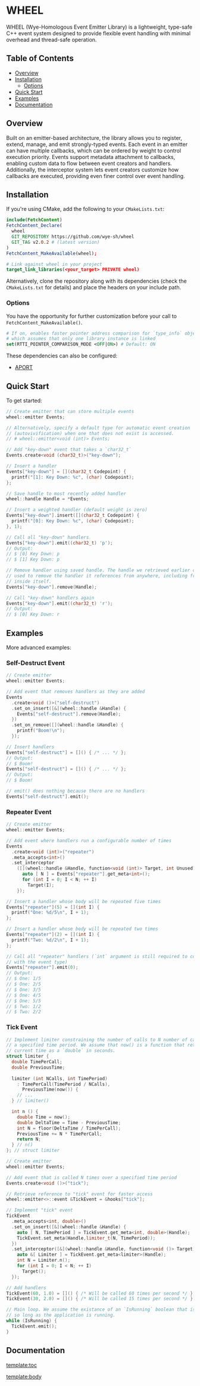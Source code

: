 # WHEEL

WHEEL (Wye-Homologous Event Emitter Library) is a lightweight, type-safe C++
event system designed to provide flexible event handling with minimal overhead
and thread-safe operation.

## Table of Contents
- [Overview](#overview)
- [Installation](#installation)
  - [Options](#options)
- [Quick Start](#quick-start)
- [Examples](#examples)
- [Documentation](#documentation)

## Overview

Built on an emitter-based architecture, the library allows you to register,
extend, manage, and emit strongly-typed events. Each event in an emitter can
have multiple callbacks, which can be ordered by weight to control execution
priority. Events support metadata attachment to callbacks, enabling custom data
to flow between event creators and handlers. Additionally, the interceptor
system lets event creators customize how callbacks are executed, providing even
finer control over event handling.

## Installation

If you're using CMake, add the following to your `CMakeLists.txt`:
```cmake
include(FetchContent)
FetchContent_Declare(
  wheel
  GIT_REPOSITORY https://github.com/wye-sh/wheel
  GIT_TAG v2.0.2 # (latest version)
)
FetchContent_MakeAvailable(wheel);

# Link against wheel in your project
target_link_libraries(<your_target> PRIVATE wheel)
```

Alternatively, clone the repository along with its dependencies (check the
`CMakeLists.txt` for details) and place the headers on your include path.

### Options

You have the opportunity for further customization before your call to
`FetchContent_MakeAvailable()`.
```cmake
# If on, enables faster pointer address comparison for `type_info` objects,
# which assumes that only one library instance is linked
set(RTTI_POINTER_COMPARISON_MODE <OFF|ON>) # Default: ON
```
These dependencies can also be configured:
- [APORT](https://github.com/wye-sh/aport)

## Quick Start

To get started:

```cpp
// Create emitter that can store multiple events
wheel::emitter Events;

// Alternatively, specify a default type for automatic event creation
// (autovivification) when one that does not exist is accessed.
// # wheel::emitter<void (int)> Events;

// Add "key-down" event that takes a `char32_t`
Events.create<void (char32_t)>("key-down");

// Insert a handler
Events["key-down"] = [](char32_t Codepoint) {
  printf("[1]: Key Down: %c", (char) Codepoint);
};

// Save handle to most recently added handler
wheel::handle Handle = *Events;

// Insert a weighted handler (default weight is zero)
Events["key-down"].insert([](char32_t Codepoint) {
  printf("[0]: Key Down: %c", (char) Codepoint);
}, 1);

// Call all "key-down" handlers
Events["key-down"].emit((char32_t) 'p');
// Output:
// $ [0] Key Down: p
// $ [1] Key Down: p

// Remove handler using saved handle. The handle we retrieved earlier can be
// used to remove the handler it references from anywhere, including from
// inside itself.
Events["key-down"].remove(Handle);

// Call "key-down" handlers again
Events["key-down"].emit((char32_t) 'r');
// Output:
// $ [0] Key Down: r
```

## Examples

More advanced examples:

### Self-Destruct Event

```cpp
// Create emitter
wheel::emitter Events;

// Add event that removes handlers as they are added
Events
  .create<void ()>("self-destruct")
  .set_on_insert([&](wheel::handle &Handle) {
    Events["self-destruct"].remove(Handle);
  })
  .set_on_remove([](wheel::handle &Handle) {
    printf("Boom!\n");
  });

// Insert handlers
Events["self-destruct"] = []() { /* ... */ };
// Output:
// $ Boom!
Events["self-destruct"] = []() { /* ... */ };
// Output:
// $ Boom!

// emit() does nothing because there are no handlers
Events["self-destruct"].emit();
```

### Repeater Event

```cpp
// Create emitter
wheel::emitter Events;

// Add event where handlers run a configurable number of times
Events
  .create<void (int)>("repeater")
  .meta_accepts<int>()
  .set_interceptor
    ([](wheel::handle &Handle, function<void (int)> Target, int Unused) {
      auto [ N ] = Events["repeater"].get_meta<int>();
      for (int I = 0; I < N; ++ I)
        Target(I);
    });

// Insert a handler whose body will be repeated five times
Events["repeater"](5) = [](int I) {
  printf("One: %d/5\n", I + 1);
};

// Insert a handler whose body will be repeated two times
Events["repeater"](2) = [](int I) {
  printf("Two: %d/2\n", I + 1);
};

// Call all "repeater" handlers (`int` argument is still required to conform
// with the event type)
Events["repeater"].emit(0);
// Output:
// $ One: 1/5
// $ One: 2/5
// $ One: 3/5
// $ One: 4/5
// $ One: 5/5
// $ Two: 1/2
// $ Two: 2/2
```

### Tick Event

```cpp
// Implement limiter constraining the number of calls to N number of calls over
// a specified time period. We assume that now() is a function that returns the
// current time as a `double` in seconds.
struct limiter {
  double TimePerCall;
  double PreviousTime;
  
  limiter (int NCalls, int TimePeriod)
    : TimePerCall(TimePeriod / NCalls),
      PreviousTime(now()) {
    // ...
  } // limiter()

  int n () {
    double Time = now();
    double DeltaTime = Time - PreviousTime;
    int N = floor(DeltaTime / TimePerCall);
    PreviousTime += N * TimePerCall;
    return N;
  } // n()
}; // struct limiter

// Create emitter
wheel::emitter Events;

// Add event that is called N times over a specified time period
Events.create<void ()>("tick");

// Retrieve reference to "tick" event for faster access
wheel::emitter<>::event &TickEvent = &hooks["tick"];

// Implement "tick" event
TickEvent
  .meta_accepts<int, double>()
  .set_on_insert([&](wheel::handle &Handle) {
    auto [ N, TimePeriod ] = TickEvent.get_meta<int, double>(Handle);
    TickEvent.set_meta(Handle,limiter_t(N, TimePeriod));
  })
  .set_interceptor([&](wheel::handle &Handle, function<void ()> Target) {
    auto &[ Limiter ] = TickEvent.get_meta<limiter>(Handle);
    int N = Limiter.n();
    for (int I = 0; I < N; ++ I)
      Target();
  });

// Add handlers
TickEvent(60, 1.0) = []() { /* Will be called 60 times per second */ };
TickEvent(30, 2.0) = []() { /* Will be called 15 times per second */ };

// Main loop. We assume the existance of an `IsRunning` boolean that is `true`
// so long as the application is running.
while (IsRunning) {
  TickEvent.emit();
}
```

## Documentation
<template:toc>

<template:body>
